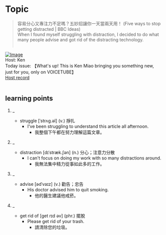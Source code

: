 # Topic

> 容易分心又專注力不足嗎？五妙招讓你一天當兩天用！ (Five ways to stop getting distracted | BBC Ideas) <br>
> When I found myself struggling with distraction, I decided to do what many people advise and got rid of the distracting technology. <br>
>  <br>

[![Image](https://cdn.voicetube.com/assets/thumbnails/KZGVgz9b2fw.jpg)](https://www.youtube.com/embed/KZGVgz9b2fw?rel=0&showinfo=0&cc_load_policy=0&controls=1&autoplay=1&iv_load_policy=3&playsinline=1&wmode=transparent&start=23&end=31&enablejsapi=1&origin=https://tw.voicetube.com&widgetid=1)<br>
Host: Ken
<br>Today issue: 【What's up! This is Ken Miao bringing you something new, just for you, only on VOICETUBE】
<br>
[Host record](https://cdn.voicetube.com/tmp/everyday_records/contact.kenmiao/4017.mp3)
<br><br>
## learning points
1. _
	* struggle [ˈstrʌɡ.əl] (v.) 掙扎
		- I've been struggling to understand this article all afternoon.
			+ 我整個下午都在努力理解這篇文章。

2. _
	* distraction [dɪˈstræk.ʃən] (n.) 分心；注意力分散
		- I can't focus on doing my work with so many distractions around.
			+ 我無法集中精力從事如此多的工作。

3. _
	* advise [ədˈvaɪz] (v.) 勸告；忠告
		- His doctor advised him to quit smoking.
			+ 他的醫生建議他戒菸。

4. _
	* get rid of [ɡet rɪd əv] (phr.) 擺脫
		- Please get rid of your trash.
			+ 請清除您的垃圾。
